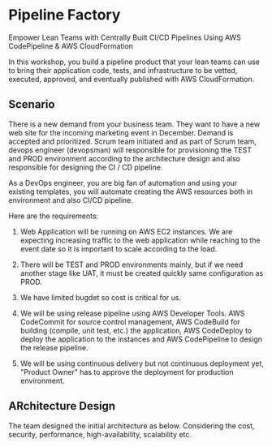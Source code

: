 # Pipeline Factory
Empower Lean Teams with Centrally Built CI/CD Pipelines Using AWS CodePipeline &amp; AWS CloudFormation

In this workshop,  you build a pipeline product that your lean teams can use to bring their application code, tests, and infrastructure to be vetted, executed, approved, and eventually published with AWS CloudFormation.


## Scenario

There is a new demand from your business team. They want to have a new web site for the incoming marketing event in December. Demand is accepted and prioritized. Scrum team initiated and as part of Scrum team, devops engineer (devopsman) will responsible for provisioning the TEST and PROD environment according to the architecture design and also responsible for designing the CI / CD pipeline. 

As a DevOps engineer,  you are big fan of automation and using your existing templates, you will automate creating the AWS resources both in environment and also CI/CD pipeline.

Here are the requirements: 

1. Web Application will be running on AWS EC2 instances. We are expecting increasing traffic to the web application while reaching to the event date so it is important to scale according to the load. 

2.  There will be TEST and PROD environments mainly, but if we need another stage like UAT, it must be created quickly same configuration as PROD.

3. We have limited bugdet so cost is critical for us.

4. We will be using release pipeline using AWS Developer Tools. AWS CodeCommit for source control management, AWS CodeBuild for building (compile, unit test, etc.) the application, AWS CodeDeploy to deploy the application to the instances and AWS CodePipeline to design the release pipeline. 

5. We will be using continuous delivery but not continuous deployment yet, "Product Owner" has to approve the deployment for production environment.

## ARchitecture Design

The team designed the initial architecture as below. Considering the cost, security, performance, high-availability, scalability etc. 

